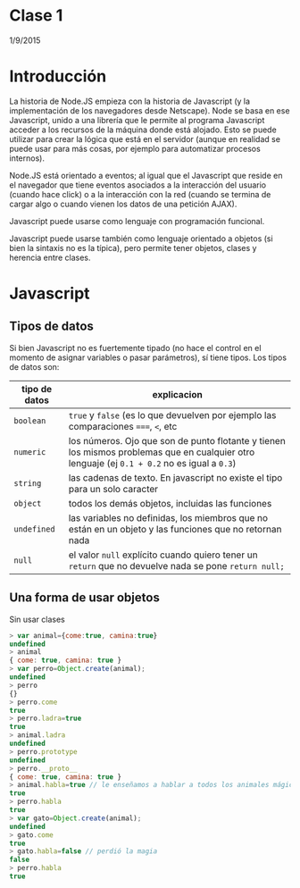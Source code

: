 # Clase 1
1/9/2015

# Introducción

La historia de Node.JS empieza con la historia de Javascript (y la implementación de los navegadores desde Netscape). 
Node se basa en ese Javascript, unido a una librería que le permite al programa Javascript acceder 
a los recursos de la máquina donde está alojado. 
Esto se puede utilizar para crear la lógica que está en el servidor 
(aunque en realidad se puede usar para más cosas, por ejemplo para automatizar procesos internos). 

Node.JS está orientado a eventos; al igual que el Javascript que reside en el navegador que tiene eventos asociados
a la interacción del usuario (cuando hace click) o a la interacción con la red (cuando se termina de cargar algo o 
cuando vienen los datos de una petición AJAX). 

Javascript puede usarse como lenguaje con programación funcional.

Javascript puede usarse también como lenguaje orientado a objetos (si bien la sintaxis no es la típica), 
pero permite tener objetos, clases y herencia entre clases.

# Javascript

## Tipos de datos
Si bien Javascript no es fuertemente tipado (no hace el control en el momento de asignar variables o pasar parámetros), sí tiene tipos. Los tipos de datos son:

tipo de datos | explicacion
--------------|------------
`boolean`     | `true` y `false` (es lo que devuelven por ejemplo las comparaciones `===`, `<`, etc
`numeric`     | los números. Ojo que son de punto flotante y tienen los mismos problemas que en cualquier otro lenguaje (ej `0.1 + 0.2` no es igual a `0.3`)
`string`      | las cadenas de texto. En javascript no existe el tipo para un solo caracter
`object`      | todos los demás objetos, incluidas las funciones
`undefined`   | las variables no definidas, los miembros que no están en un objeto y las funciones que no retornan nada
`null`        | el valor `null` explícito cuando quiero tener un `return` que no devuelve nada se pone `return null;`

## Una forma de usar objetos

Sin usar clases

```js
> var animal={come:true, camina:true}
undefined
> animal
{ come: true, camina: true }
> var perro=Object.create(animal);
undefined
> perro
{}
> perro.come
true
> perro.ladra=true
true
> animal.ladra
undefined
> perro.prototype
undefined
> perro.__proto__
{ come: true, camina: true }
> animal.habla=true // le enseñamos a hablar a todos los animales mágicamente
true
> perro.habla
true
> var gato=Object.create(animal);
undefined
> gato.come
true
> gato.habla=false // perdió la magia
false
> perro.habla
true
```

